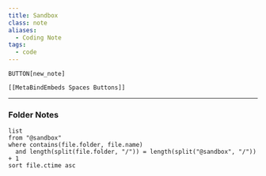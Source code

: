 ```yaml
---
title: Sandbox
class: note
aliases:
  - Coding Note
tags:
  - code
---
```


`BUTTON[new_note]` 

```meta-bind-embed
[[MetaBindEmbeds Spaces Buttons]]
```

---

### Folder Notes

```dataview
list
from "@sandbox"
where contains(file.folder, file.name)
  and length(split(file.folder, "/")) = length(split("@sandbox", "/")) + 1
sort file.ctime asc
```